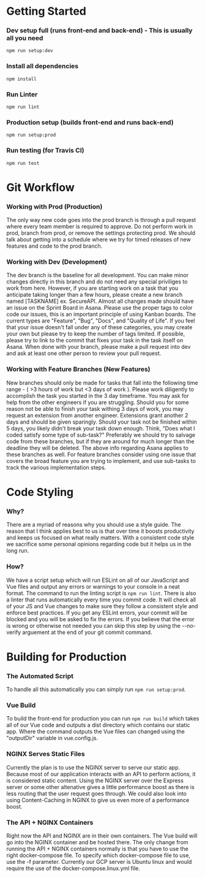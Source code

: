 # Getting Started

### Dev setup full (runs front-end and back-end) - This is usually all you need
```
npm run setup:dev
```

### Install all dependencies
```
npm install
```

### Run Linter
```
npm run lint
```

### Production setup (builds front-end and runs back-end)
```
npm run setup:prod
```

### Run testing (for Travis CI)
```
npm run test
```

# Git Workflow

### Working with Prod (Production)

The only way new code goes into the prod branch is through a pull request where every team member is required to approve. Do not perform work in prod, branch from prod, or remove the settings protecting prod. We should talk about getting into a schedule where we try for timed releases of new features and code to the prod branch.

### Working with Dev (Development)

The dev branch is the baseline for all development. You can make minor changes directly in this branch and do not need any special priviliges to work from here. However, if you are starting work on a task that you anticipate taking longer than a few hours, please create a new branch named \[TASKNAME\] ex. SecureAPI. Almost all changes made should have an issue on the Sprint Board in Asana. Please use the proper tags to color code our issues, this is an important principle of using Kanban boards. The current types are "Feature", "Bug", "Docs", and "Quality of Life". If you feel that your issue doesn't fall under any of these categories, you may create your own but please try to keep the number of tags limited. If possible, please try to link to the commit that fixes your task in the task itself on Asana. When done with your branch, please make a pull request into dev and ask at least one other person to review your pull request.

### Working with Feature Branches (New Features)

New branches should only be made for tasks that fall into the following time range - ( >3 hours of work but <3 days of work ). Please work diligently to accomplish the task you started in the 3 day timeframe. You may ask for help from the other engineers if you are struggling. Should you for some reason not be able to finish your task withing 3 days of work, you may request an extension from another engineer. Extensions grant another 2 days and should be given sparingly. Should your task not be finished within 5 days, you likely didn't break your task down enough. Think, "Does what I coded satisfy some type of sub-task?" Preferably we should try to salvage code from these branches, but if they are around for much longer than the deadline they will be deleted. The above info regarding Asana applies to these branches as well. For feature branches consider using one issue that covers the broad feature you are trying to implement, and use sub-tasks to track the various implementation steps.

# Code Styling

### Why?

There are a myriad of reasons why you should use a style guide. The reason that I think applies best to us is that over time it boosts productivity and keeps us focused on what really matters. With a consistent code style we sacrifice some personal opinions regarding code but it helps us in the long run.

### How?

We have a script setup which will run ESLint on all of our JavaScript and Vue files and output any errors or warnings to your console in a neat format. The command to run the linting script is ``` npm run lint ```. There is also a linter that runs automatically every time you commit code. It will check all of your JS and Vue changes to make sure they follow a consistent style and enforce best practices. If you get any ESLint errors, your commit will be blocked and you will be asked to fix the errors. If you believe that the error is wrong or otherwise not needed you can skip this step by using the --no-verify arguement at the end of your git commit command.

# Building for Production

### The Automated Script

To handle all this automatically you can simply run ``` npm run setup:prod ```.

### Vue Build

To build the front-end for production you can run ``` npm run build ``` which takes all of our Vue code and outputs a dist directory which contains our static app. Where the command outputs the Vue files can changed using the "outputDir" variable in vue.config.js.

### NGINX Serves Static Files

Currently the plan is to use the NGINX server to serve our static app. Because most of our application interacts with an API to perform actions, it is considered static content. Using the NGINX server over the Express server or some other altenative gives a little performance boost as there is less routing that the user request goes through. We could also look into using Content-Caching in NGINX to give us even more of a performance boost.

### The API + NGINX Containers

Right now the API and NGINX are in their own containers. The Vue build will go into the NGINX container and be hosted there. The only change from running the API + NGINX containers normally is that you have to use the right docker-compose file. To specify which docker-compose file to use, use the -f parameter. Currently our GCP server is Ubuntu linux and would require the use of the docker-compose.linux.yml file.